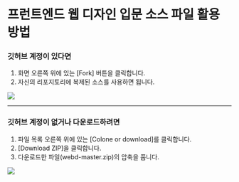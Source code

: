 # 프런트엔드 웹 디자인 입문 소스 파일 활용 방법


### 깃허브 계정이 있다면
1. 화면 오른쪽 위에 있는 [Fork] 버튼을 클릭합니다.
2. 자신의 리포지토리에 복제된 소스를 사용하면 됩니다.

<img src= "img/git-fork.png">


----------------------------------------------


### 깃허브 계정이 없거나 다운로드하려면
1. 파일 목록 오른쪽 위에 있는 [Colone or download]를 클릭합니다.
2. [Download ZIP]을 클릭합니다.
3. 다운로드한 파일(webd-master.zip)의 압축을 풉니다.

<img src="img/git-download.png">


